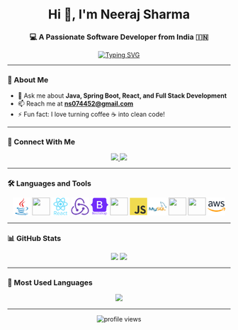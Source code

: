 <h1 align="center">Hi 👋, I'm Neeraj Sharma</h1>
<h3 align="center">💻 A Passionate Software Developer from India 🇮🇳</h3>

<p align="center">
  <a href="https://git.io/typing-svg">
    <img src="https://readme-typing-svg.herokuapp.com?font=Fira+Code&pause=1000&color=00C0FF&center=true&vCenter=true&width=435&lines=Full+Stack+Developer;Java+%7C+Spring+Boot+%7C+React;Building+Web+Applications;Lifelong+Learner+%F0%9F%92%AA" alt="Typing SVG" />
  </a>
</p>

---

### 🌱 About Me
- 💬 Ask me about **Java, Spring Boot, React, and Full Stack Development**
- 📫 Reach me at **ns074452@gmail.com**
- ⚡ Fun fact: I love turning coffee ☕ into clean code!

---

### 🤝 Connect With Me
<p align="center">
  <a href="https://www.linkedin.com/in/neerajsharma9355/" target="_blank">
    <img src="https://img.shields.io/badge/LinkedIn-0A66C2?style=for-the-badge&logo=linkedin&logoColor=white" />
  </a>
  <a href="https://www.instagram.com/_imneerajsharma_/" target="_blank">
    <img src="https://img.shields.io/badge/Instagram-E4405F?style=for-the-badge&logo=instagram&logoColor=white" />
  </a>
</p>

---

### 🛠️ Languages and Tools
<p align="center">
  <img src="https://raw.githubusercontent.com/devicons/devicon/master/icons/java/java-original.svg" width="40" height="40"/>
  <img src="https://www.vectorlogo.zone/logos/springio/springio-icon.svg" width="40" height="40"/>
  <img src="https://raw.githubusercontent.com/devicons/devicon/master/icons/react/react-original-wordmark.svg" width="40" height="40"/>
  <img src="https://raw.githubusercontent.com/devicons/devicon/master/icons/redux/redux-original.svg" width="40" height="40"/>
  <img src="https://raw.githubusercontent.com/devicons/devicon/master/icons/bootstrap/bootstrap-plain-wordmark.svg" width="40" height="40"/>
  <img src="https://www.vectorlogo.zone/logos/tailwindcss/tailwindcss-icon.svg" width="40" height="40"/>
  <img src="https://raw.githubusercontent.com/devicons/devicon/master/icons/javascript/javascript-original.svg" width="40" height="40"/>
  <img src="https://raw.githubusercontent.com/devicons/devicon/master/icons/mysql/mysql-original-wordmark.svg" width="40" height="40"/>
  <img src="https://www.vectorlogo.zone/logos/git-scm/git-scm-icon.svg" width="40" height="40"/>
  <img src="https://www.vectorlogo.zone/logos/getpostman/getpostman-icon.svg" width="40" height="40"/>
  <img src="https://raw.githubusercontent.com/devicons/devicon/master/icons/amazonwebservices/amazonwebservices-original-wordmark.svg" width="40" height="40"/>
</p>

---

### 📊 GitHub Stats
<p align="center">
  <img src="https://github-readme-stats.vercel.app/api?username=neerajsharma9355&show_icons=true&theme=tokyonight" width="48%" />
  <img src="https://github-readme-streak-stats.herokuapp.com/?user=neerajsharma9355&theme=tokyonight" width="48%" />
</p>

---

### 🚀 Most Used Languages
<p align="center">
  <img src="https://github-readme-stats.vercel.app/api/top-langs/?username=neerajsharma9355&layout=compact&theme=tokyonight" width="50%" />
</p>

---

<p align="center">
  <img src="https://komarev.com/ghpvc/?username=neerajsharma9355&label=Profile%20Views&color=blueviolet&style=flat" alt="profile views" />
</p>

